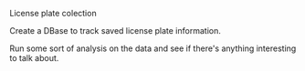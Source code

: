 License plate colection

Create a DBase to track saved license plate information.

Run some sort of analysis on the data and see if there's anything interesting to talk about.